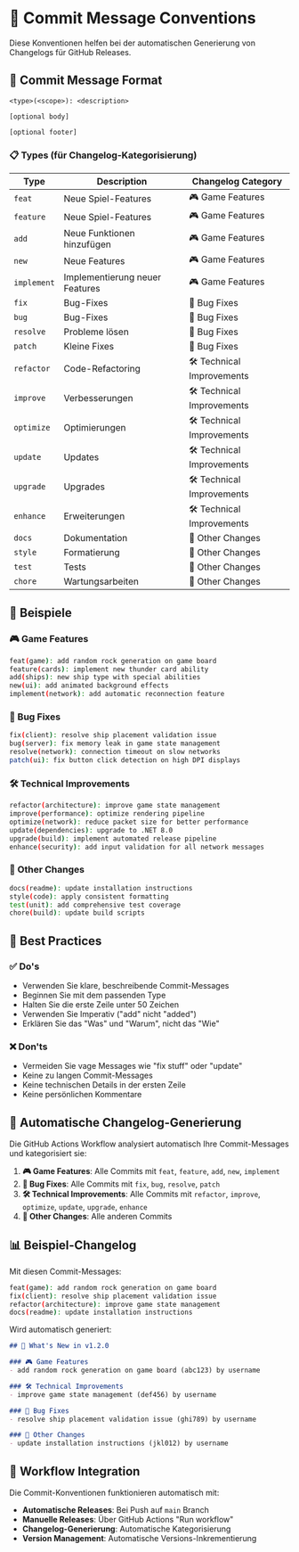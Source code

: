 # 📝 Commit Message Conventions

Diese Konventionen helfen bei der automatischen Generierung von Changelogs für GitHub Releases.

## 🎯 Commit Message Format

```
<type>(<scope>): <description>

[optional body]

[optional footer]
```

### 📋 Types (für Changelog-Kategorisierung)

| Type | Description | Changelog Category |
|------|-------------|-------------------|
| `feat` | Neue Spiel-Features | 🎮 Game Features |
| `feature` | Neue Spiel-Features | 🎮 Game Features |
| `add` | Neue Funktionen hinzufügen | 🎮 Game Features |
| `new` | Neue Features | 🎮 Game Features |
| `implement` | Implementierung neuer Features | 🎮 Game Features |
| `fix` | Bug-Fixes | 🐛 Bug Fixes |
| `bug` | Bug-Fixes | 🐛 Bug Fixes |
| `resolve` | Probleme lösen | 🐛 Bug Fixes |
| `patch` | Kleine Fixes | 🐛 Bug Fixes |
| `refactor` | Code-Refactoring | 🛠️ Technical Improvements |
| `improve` | Verbesserungen | 🛠️ Technical Improvements |
| `optimize` | Optimierungen | 🛠️ Technical Improvements |
| `update` | Updates | 🛠️ Technical Improvements |
| `upgrade` | Upgrades | 🛠️ Technical Improvements |
| `enhance` | Erweiterungen | 🛠️ Technical Improvements |
| `docs` | Dokumentation | 📝 Other Changes |
| `style` | Formatierung | 📝 Other Changes |
| `test` | Tests | 📝 Other Changes |
| `chore` | Wartungsarbeiten | 📝 Other Changes |

## 🎯 Beispiele

### 🎮 Game Features
```bash
feat(game): add random rock generation on game board
feature(cards): implement new thunder card ability
add(ships): new ship type with special abilities
new(ui): add animated background effects
implement(network): add automatic reconnection feature
```

### 🐛 Bug Fixes
```bash
fix(client): resolve ship placement validation issue
bug(server): fix memory leak in game state management
resolve(network): connection timeout on slow networks
patch(ui): fix button click detection on high DPI displays
```

### 🛠️ Technical Improvements
```bash
refactor(architecture): improve game state management
improve(performance): optimize rendering pipeline
optimize(network): reduce packet size for better performance
update(dependencies): upgrade to .NET 8.0
upgrade(build): implement automated release pipeline
enhance(security): add input validation for all network messages
```

### 📝 Other Changes
```bash
docs(readme): update installation instructions
style(code): apply consistent formatting
test(unit): add comprehensive test coverage
chore(build): update build scripts
```

## 🚀 Best Practices

### ✅ Do's
- Verwenden Sie klare, beschreibende Commit-Messages
- Beginnen Sie mit dem passenden Type
- Halten Sie die erste Zeile unter 50 Zeichen
- Verwenden Sie Imperativ ("add" nicht "added")
- Erklären Sie das "Was" und "Warum", nicht das "Wie"

### ❌ Don'ts
- Vermeiden Sie vage Messages wie "fix stuff" oder "update"
- Keine zu langen Commit-Messages
- Keine technischen Details in der ersten Zeile
- Keine persönlichen Kommentare

## 🔧 Automatische Changelog-Generierung

Die GitHub Actions Workflow analysiert automatisch Ihre Commit-Messages und kategorisiert sie:

1. **🎮 Game Features**: Alle Commits mit `feat`, `feature`, `add`, `new`, `implement`
2. **🐛 Bug Fixes**: Alle Commits mit `fix`, `bug`, `resolve`, `patch`
3. **🛠️ Technical Improvements**: Alle Commits mit `refactor`, `improve`, `optimize`, `update`, `upgrade`, `enhance`
4. **📝 Other Changes**: Alle anderen Commits

## 📊 Beispiel-Changelog

Mit diesen Commit-Messages:
```bash
feat(game): add random rock generation on game board
fix(client): resolve ship placement validation issue
refactor(architecture): improve game state management
docs(readme): update installation instructions
```

Wird automatisch generiert:
```markdown
## 🚀 What's New in v1.2.0

### 🎮 Game Features
- add random rock generation on game board (abc123) by username

### 🛠️ Technical Improvements
- improve game state management (def456) by username

### 🐛 Bug Fixes
- resolve ship placement validation issue (ghi789) by username

### 📝 Other Changes
- update installation instructions (jkl012) by username
```

## 🎯 Workflow Integration

Die Commit-Konventionen funktionieren automatisch mit:
- **Automatische Releases**: Bei Push auf `main` Branch
- **Manuelle Releases**: Über GitHub Actions "Run workflow"
- **Changelog-Generierung**: Automatische Kategorisierung
- **Version Management**: Automatische Versions-Inkrementierung 
